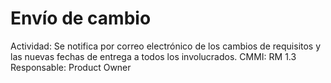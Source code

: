 # Envío de cambio

Actividad: Se notifica por correo electrónico de los cambios de requisitos y las nuevas fechas de entrega a todos los involucrados.
CMMI: RM 1.3
Responsable: Product Owner